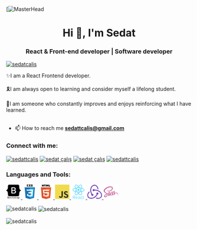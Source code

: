 [![MasterHead](https://www.alastyr.com/blog/wp-content/uploads/2021/09/front-end-developer-.jpg)

<h1 align="center">Hi 👋, I'm Sedat</h1>
<h3 align="center">React & Front-end developer | Software developer</h3>

<p align="left"> <a href="https://github.com/ryo-ma/github-profile-trophy"><img src="https://github-profile-trophy.vercel.app/?username=sedatcalis" alt="sedatcalis" /></a> </p>




✨I am a React Frontend developer. <br></br>
🎗I am always open to learning and consider myself a
lifelong student.<br></br>
🎁I am someone who constantly improves
and enjoys reinforcing what I have learned.<br></br>
- 📫 How to reach me **sedattcalis@gmail.com**

<h3 align="left">Connect with me:</h3>
<p align="left">
<a href="https://twitter.com/sedattcalis" target="blank"><img align="center" src="https://raw.githubusercontent.com/rahuldkjain/github-profile-readme-generator/master/src/images/icons/Social/twitter.svg" alt="sedattcalis" height="30" width="40" /></a>
<a href="https://linkedin.com/in/sedat çalış" target="blank"><img align="center" src="https://raw.githubusercontent.com/rahuldkjain/github-profile-readme-generator/master/src/images/icons/Social/linked-in-alt.svg" alt="sedat çalış" height="30" width="40" /></a>
<a href="https://fb.com/sedat çalış" target="blank"><img align="center" src="https://raw.githubusercontent.com/rahuldkjain/github-profile-readme-generator/master/src/images/icons/Social/facebook.svg" alt="sedat çalış" height="30" width="40" /></a>
<a href="https://instagram.com/sedattcalis" target="blank"><img align="center" src="https://raw.githubusercontent.com/rahuldkjain/github-profile-readme-generator/master/src/images/icons/Social/instagram.svg" alt="sedattcalis" height="30" width="40" /></a>
</p>

<h3 align="left">Languages and Tools:</h3>
<p align="left"> <a href="https://getbootstrap.com" target="_blank" rel="noreferrer"> <img src="https://raw.githubusercontent.com/devicons/devicon/master/icons/bootstrap/bootstrap-plain-wordmark.svg" alt="bootstrap" width="40" height="40"/> </a> <a href="https://www.w3schools.com/css/" target="_blank" rel="noreferrer"> <img src="https://raw.githubusercontent.com/devicons/devicon/master/icons/css3/css3-original-wordmark.svg" alt="css3" width="40" height="40"/> </a> <a href="https://www.w3.org/html/" target="_blank" rel="noreferrer"> <img src="https://raw.githubusercontent.com/devicons/devicon/master/icons/html5/html5-original-wordmark.svg" alt="html5" width="40" height="40"/> </a> <a href="https://developer.mozilla.org/en-US/docs/Web/JavaScript" target="_blank" rel="noreferrer"> <img src="https://raw.githubusercontent.com/devicons/devicon/master/icons/javascript/javascript-original.svg" alt="javascript" width="40" height="40"/> </a> <a href="https://reactjs.org/" target="_blank" rel="noreferrer"> <img src="https://raw.githubusercontent.com/devicons/devicon/master/icons/react/react-original-wordmark.svg" alt="react" width="40" height="40"/> </a> <a href="https://redux.js.org" target="_blank" rel="noreferrer"> <img src="https://raw.githubusercontent.com/devicons/devicon/master/icons/redux/redux-original.svg" alt="redux" width="40" height="40"/> </a> <a href="https://sass-lang.com" target="_blank" rel="noreferrer"> <img src="https://raw.githubusercontent.com/devicons/devicon/master/icons/sass/sass-original.svg" alt="sass" width="40" height="40"/> </a> </p>

<p><img align="left" src="https://github-readme-stats.vercel.app/api/top-langs?username=sedatcalis&show_icons=true&locale=en&layout=compact" alt="sedatcalis" /></p>

<p>&nbsp;<img align="center" src="https://github-readme-stats.vercel.app/api?username=sedatcalis&show_icons=true&locale=en" alt="sedatcalis" /></p>

<p><img align="center" src="https://github-readme-streak-stats.herokuapp.com/?user=sedatcalis&" alt="sedatcalis" /></p>
